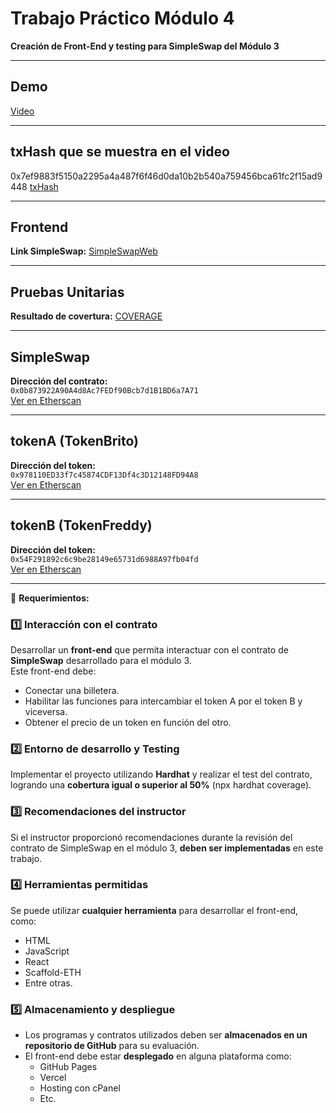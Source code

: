 # Trabajo Práctico Módulo 4

**Creación de Front-End y testing para SimpleSwap del Módulo 3**

---

## Demo
[Video](https://youtu.be/6xmnzfVkIFo)

---

## txHash que se muestra en el video
0x7ef9883f5150a2295a4a487f6f46d0da10b2b540a759456bca61fc2f15ad9448
[txHash](https://sepolia.etherscan.io/tx/0x7ef9883f5150a2295a4a487f6f46d0da10b2b540a759456bca61fc2f15ad9448)

---

## Frontend
**Link SimpleSwap:**
[SimpleSwapWeb](https://freddybrito.github.io/Etherium_TP_4/)

---

## Pruebas Unitarias
**Resultado de covertura:**
[COVERAGE](./coverage.md)

---

## SimpleSwap

**Dirección del contrato:**  
`0x0b873922A90A4d8Ac7FEDf90Bcb7d1B1BD6a7A71`  
[Ver en Etherscan](https://sepolia.etherscan.io/address/0x0b873922A90A4d8Ac7FEDf90Bcb7d1B1BD6a7A71#code)

---

## tokenA (TokenBrito)

**Dirección del token:**  
`0x978110ED33f7c45874CDF13Df4c3D12148FD94A8`  
[Ver en Etherscan](https://sepolia.etherscan.io/address/0x978110ED33f7c45874CDF13Df4c3D12148FD94A8)

---

## tokenB (TokenFreddy)

**Dirección del token:**  
`0x54F291892c6c9be28149e65731d6988A97fb04fd`  
[Ver en Etherscan](https://sepolia.etherscan.io/address/0x54F291892c6c9be28149e65731d6988A97fb04fd)

---

📢 **Requerimientos:**

### 1️⃣ Interacción con el contrato  
Desarrollar un **front-end** que permita interactuar con el contrato de **SimpleSwap** desarrollado para el módulo 3.  
Este front-end debe:
- Conectar una billetera.
- Habilitar las funciones para intercambiar el token A por el token B y viceversa.
- Obtener el precio de un token en función del otro.

### 2️⃣ Entorno de desarrollo y Testing  
Implementar el proyecto utilizando **Hardhat** y realizar el test del contrato, logrando una **cobertura igual o superior al 50%** (npx hardhat coverage).

### 3️⃣ Recomendaciones del instructor  
Si el instructor proporcionó recomendaciones durante la revisión del contrato de SimpleSwap en el módulo 3, **deben ser implementadas** en este trabajo.

### 4️⃣ Herramientas permitidas  
Se puede utilizar **cualquier herramienta** para desarrollar el front-end, como:
- HTML  
- JavaScript  
- React  
- Scaffold-ETH  
- Entre otras.

### 5️⃣ Almacenamiento y despliegue  
- Los programas y contratos utilizados deben ser **almacenados en un repositorio de GitHub** para su evaluación.  
- El front-end debe estar **desplegado** en alguna plataforma como:
  - GitHub Pages  
  - Vercel  
  - Hosting con cPanel  
  - Etc.
